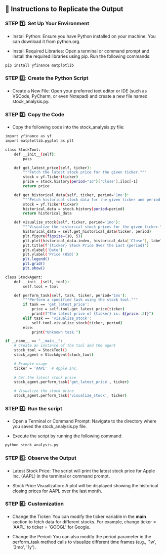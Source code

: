 ## 📜 Instructions to Replicate the Output

### STEP 1️⃣: Set Up Your Environment

- Install Python: Ensure you have Python installed on your machine. You can download it from python.org.

- Install Required Libraries: Open a terminal or command prompt and install the required libraries using pip. Run the following commands:
```sh
pip install yfinance matplotlib
```
### STEP 2️⃣: Create the Python Script

- Create a New File: Open your preferred text editor or IDE (such as VSCode, PyCharm, or even Notepad) and create a new file named stock_analysis.py.

### STEP 3️⃣: Copy the Code

- Copy the following code into the stock_analysis.py file:
```sh
import yfinance as yf
import matplotlib.pyplot as plt

class StockTool:
    def __init__(self):
        pass

    def get_latest_price(self, ticker):
        """Fetch the latest stock price for the given ticker."""
        stock = yf.Ticker(ticker)
        price = stock.history(period="1d")['Close'].iloc[-1]
        return price

    def get_historical_data(self, ticker, period='1mo'):
        """Fetch historical stock data for the given ticker and period."""
        stock = yf.Ticker(ticker)
        historical_data = stock.history(period=period)
        return historical_data

    def visualize_stock(self, ticker, period='1mo'):
        """Visualize the historical stock prices for the given ticker."""
        historical_data = self.get_historical_data(ticker, period)
        plt.figure(figsize=(10, 5))
        plt.plot(historical_data.index, historical_data['Close'], label='Close Price', color='blue')
        plt.title(f'{ticker} Stock Price Over the Last {period}')
        plt.xlabel('Date')
        plt.ylabel('Price (USD)')
        plt.legend()
        plt.grid()
        plt.show()

class StockAgent:
    def __init__(self, tool):
        self.tool = tool

    def perform_task(self, task, ticker, period='1mo'):
        """Perform a specified task using the stock tool."""
        if task == 'get_latest_price':
            price = self.tool.get_latest_price(ticker)
            print(f"The latest price of {ticker} is: ${price:.2f}")
        elif task == 'visualize_stock':
            self.tool.visualize_stock(ticker, period)
        else:
            print("Unknown task.")

if __name__ == "__main__":
    # Create an instance of the tool and the agent
    stock_tool = StockTool()
    stock_agent = StockAgent(stock_tool)

    # Example usage
    ticker = 'AAPL'  # Apple Inc.
    
    # Get the latest stock price
    stock_agent.perform_task('get_latest_price', ticker)

    # Visualize the stock price
    stock_agent.perform_task('visualize_stock', ticker)
```
### STEP 4️⃣: Run the script

- Open a Terminal or Command Prompt: Navigate to the directory where you saved the stock_analysis.py file.

- Execute the script by running the following command:
```sh
python stock_analysis.py
```
### STEP 5️⃣: Observe the Output

- Latest Stock Price: The script will print the latest stock price for Apple Inc. (AAPL) in the terminal or command prompt.

- Stock Price Visualization: A plot will be displayed showing the historical closing prices for AAPL over the last month.

### STEP 6️⃣: Customization

- Change the Ticker: You can modify the ticker variable in the __main__ section to fetch data for different stocks. For example, change ticker = 'AAPL' to ticker = 'GOOGL' for Google.

- Change the Period: You can also modify the period parameter in the perform_task method calls to visualize different time frames (e.g., '1w', '3mo', '1y').

